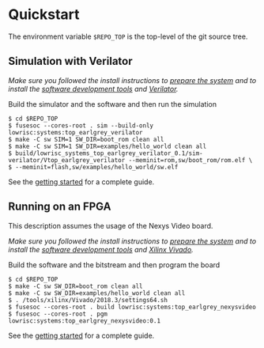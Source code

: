 # Quickstart

The environment variable `$REPO_TOP` is the top-level of the git source tree.

## Simulation with Verilator

_Make sure you followed the install instructions to [prepare the system](install_instructions.md#system-preparation) and to install the [software development tools](install_instructions.md#software-development) and [Verilator](install_instructions.md#verilator)._

Build the simulator and the software and then run the simulation

```console
$ cd $REPO_TOP
$ fusesoc --cores-root . sim --build-only lowrisc:systems:top_earlgrey_verilator
$ make -C sw SIM=1 SW_DIR=boot_rom clean all
$ make -C sw SIM=1 SW_DIR=examples/hello_world clean all
$ build/lowrisc_systems_top_earlgrey_verilator_0.1/sim-verilator/Vtop_earlgrey_verilator --meminit=rom,sw/boot_rom/rom.elf \
$ --meminit=flash,sw/examples/hello_world/sw.elf
```

See the [getting started](getting_started_verilator.md) for a complete guide.

## Running on an FPGA

This description assumes the usage of the Nexys Video board.

_Make sure you followed the install instructions to [prepare the system](install_instructions.md#system-preparation) and to install the [software development tools](install_instructions.md#software-development) and [Xilinx Vivado](install_instructions.md#xilinx-vivado)._

Build the software and the bitstream and then program the board

```console
$ cd $REPO_TOP
$ make -C sw SW_DIR=boot_rom clean all
$ make -C sw SW_DIR=examples/hello_world clean all
$ . /tools/xilinx/Vivado/2018.3/settings64.sh
$ fusesoc --cores-root . build lowrisc:systems:top_earlgrey_nexysvideo
$ fusesoc --cores-root . pgm lowrisc:systems:top_earlgrey_nexysvideo:0.1
```

See the [getting started](getting_started_fpga.md) for a complete guide.
